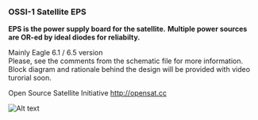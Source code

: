 ### OSSI-1 Satellite EPS

**EPS is the power supply board for the satellite.** 
**Multiple power sources are OR-ed by ideal diodes for reliabilty.**

Mainly Eagle 6.1 / 6.5 version  
Please, see the comments from the schematic file for more information.  
Block diagram and rationale behind the design will be provided with video turorial soon.  

Open Source Satellite Initiative http://opensat.cc

![Alt text]( https://raw.github.com/ossicode/OSSI-1Electronics/master/OSSI-1%20EPS/image/EPS_Switch_T.jpg )
